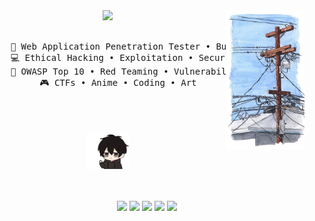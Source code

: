 <div align="center">
  <img src="https://github.com/Redd255/Redd255/blob/main/ast/field30b.png" width="25%" align="right" />
  <img src="https://readme-typing-svg.demolab.com?font=Inconsolata&weight=500&size=50&duration=4000&pause=300&color=A7A459&center=true&vCenter=true&multiline=true&repeat=false&random=false&width=1300&height=140&lines=Hello,+I+am+Redd255;I'm+a+Web+App+Penetration+Tester+%E2%9C%A9" width="70%" />
  <br><br>
  <pre>
    💼 Web Application Penetration Tester • Bug Bounty Hunter
    💻 Ethical Hacking • Exploitation • Security
    📖 OWASP Top 10 • Red Teaming • Vulnerability Research
    🎮 CTFs • Anime • Coding • Art
  </pre>
  <br><br>
  <img src="https://github.com/Redd255/Redd255/blob/main/ast/wave-hi.gif" height="60" />
  <br><br><br>

  [![](https://img.shields.io/badge/LinkedIn-0A66C2)](http://linkedin.com/in/youssefhayyani)
  [![](https://img.shields.io/badge/Twitter-1DA1F2)](https://twitter.com/yourhandle)
  [![](https://img.shields.io/badge/HackTheBox-9FEF00)](https://app.hackthebox.com/profile/yourprofile)
  [![](https://img.shields.io/badge/Bugcrowd-F26822)](https://bugcrowd.com/yourprofile)
  [![](https://img.shields.io/badge/TryHackMe-212C42)](https://tryhackme.com/p/youssefhayyani)
</div>
